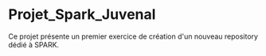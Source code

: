 # Projet_Spark_Juvenal
Ce projet présente un premier exercice de création d'un nouveau repository dédié à SPARK.
